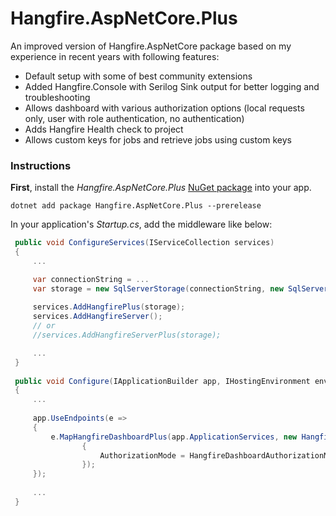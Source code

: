 # Hangfire.AspNetCore.Plus 
An improved version of Hangfire.AspNetCore package based on my experience in recent years with following features:

- Default setup with some of best community extensions
- Added Hangfire.Console with Serilog Sink output for better logging and troubleshooting
- Allows dashboard with various authorization options (local requests only, user with role authentication, no authentication)
- Adds Hangfire Health check to project
- Allows custom keys for jobs and retrieve jobs using custom keys

### Instructions

**First**, install the _Hangfire.AspNetCore.Plus_ [NuGet package](https://www.nuget.org/packages/Hangfire.AspNetCore.Plus) into your app.

```shell
dotnet add package Hangfire.AspNetCore.Plus --prerelease
```

In your application's _Startup.cs_, add the middleware like below:

```csharp
 public void ConfigureServices(IServiceCollection services)
 {
     ...

     var connectionString = ...
     var storage = new SqlServerStorage(connectionString, new SqlServerStorageOptions());
     
     services.AddHangfirePlus(storage);
     services.AddHangfireServer();
     // or
     //services.AddHangfireServerPlus(storage);

     ...
 }
 
 public void Configure(IApplicationBuilder app, IHostingEnvironment env)
 {
     ...
 
     app.UseEndpoints(e =>
     {
         e.MapHangfireDashboardPlus(app.ApplicationServices, new HangfireDashboardOptions()
                {
                    AuthorizationMode = HangfireDashboardAuthorizationMode.NoAuthorize
                });
     });
 
     ...
 }
```

